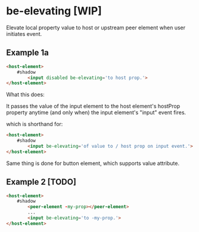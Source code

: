 # be-elevating [WIP]

Elevate local property value to host or upstream peer element when user initiates event.

## Example 1a 

```html
<host-element>
    #shadow
        <input disabled be-elevating='to host prop.'>
</host-element>
```

What this does:

It passes the value of the input element to the host element's hostProp property anytime (and only when) the input element's "input" event fires.

which is shorthand for:

```html
<host-element>
    #shadow
        <input be-elevating='of value to / host prop on input event.'>
</host-element>
```

Same thing is done for button element, which supports value attribute.

## Example 2 [TODO]

```html
<host-element>
    #shadow
        <peer-element -my-prop></peer-element>
        ...
        <input be-elevating='to -my-prop.'>
</host-element>
```
